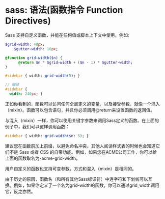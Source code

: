 # sass: 语法(函数指令 Function Directives)

Sass 支持自定义函数，并能在任何值或脚本上下文中使用。例如:

```sass
$grid-width: 40px;
    $gutter-width: 10px;

@function grid-width($n) {
      @return $n * $grid-width + ($n - 1) * $gutter-width;
}

#sidebar { width: grid-width(5); }

// 编译
#sidebar {
  width: 240px; }
```

正如你看到的，函数可以访问任何全局定义的变量，以及接受参数，就像一个混入（mixin）。函数可以包含语句，并且你必须调用@return来设置函数的返回值。

与混入（mixin）一样，你可以使用关键字参数来调用Sass定义的函数。在上面的例子中，我们可以这样调用函数：

```sass
#sidebar { width: grid-width($n: 5); }
```

建议您在函数前加上前缀，以避免命名冲突，其他人阅读样式表的时候也会知道它们不是 Sass 或者 CSS 的自带功能。例如，如果您在ACME公司工作，你可以给上面的函数取名为-acme-grid-width。

用户自定义的函数也支持可变参数，方式和混入（mixin）是相同的。

由于历史的原因，函数名（和所有其他Sass标识符）中连字符和下划线可以互换。例如，如果你定义了一个名为grid-width的函数，你可以通过grid_width调用它，反之亦然。